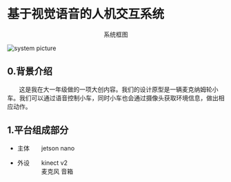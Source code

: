 # 基于视觉语音的人机交互系统

<center>系统框图</center>

![system picture](https://github.com/lilelife0/an-interactive-system-based-on-voice-and-vision/blob/master/图片1.png)

## 0.背景介绍
&nbsp;&nbsp;&nbsp;&nbsp;&nbsp;&nbsp;&nbsp;这是我在大一年级做的一项大创内容。我们的设计原型是一辆麦克纳姆轮小车。我们可以通过语音控制小车，同时小车也会通过摄像头获取环境信息，做出相应动作。


## 1.平台组成部分

* 主体&nbsp;&nbsp;&nbsp;&nbsp;&nbsp;&nbsp;&nbsp;jetson nano

* 外设&nbsp;&nbsp;&nbsp;&nbsp;&nbsp;&nbsp;&nbsp;kinect v2<br>
&nbsp;&nbsp;&nbsp;&nbsp;&nbsp;&nbsp;&nbsp;&nbsp;&nbsp;&nbsp;&nbsp;&nbsp;&nbsp;&nbsp;麦克风  音箱
 
